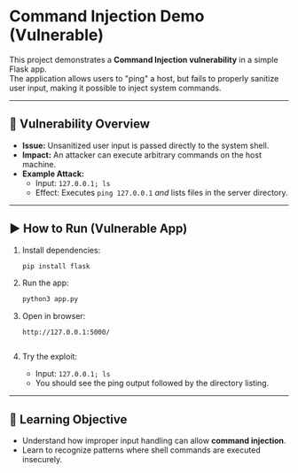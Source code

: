 # Command Injection Demo (Vulnerable)

This project demonstrates a **Command Injection vulnerability** in a simple Flask app.  
The application allows users to "ping" a host, but fails to properly sanitize user input, making it possible to inject system commands.

---

## 🚨 Vulnerability Overview
- **Issue:** Unsanitized user input is passed directly to the system shell.  
- **Impact:** An attacker can execute arbitrary commands on the host machine.  
- **Example Attack:**  
  - Input: `127.0.0.1; ls`  
  - Effect: Executes `ping 127.0.0.1` *and* lists files in the server directory.  

---

## ▶️ How to Run (Vulnerable App)
1. Install dependencies:
   ```bash
   pip install flask

2. Run the app:

   ```bash
   python3 app.py

3. Open in browser:

   ```
   http://127.0.0.1:5000/
  
4. Try the exploit:

   * Input: `127.0.0.1; ls`
   * You should see the ping output followed by the directory listing.

---

## 🎯 Learning Objective

* Understand how improper input handling can allow **command injection**.
* Learn to recognize patterns where shell commands are executed insecurely.
